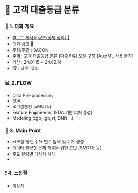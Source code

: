 # 📌 고객 대출등급 분류

### 📄 1. 대회 개요
  - [블로그 게시물 링크(상세 정리) 🔗]()
  - [대회 링크 🔗](https://dacon.io/edu/46) 
  - 주최/주관 : DACON
  - 주제 : 고객 대출등급 분류 (다중분류) 모델 구축 [AutoML 사용 불가]
  - 기간 : 24.01.15 ~ 24.02.14
  - :trophy: : 상위 10%

### 📊  2. FLOW 
  - Data Pre-processing
  - EDA
  - 오버샘플링 (SMOTE)
  - Feature Engineering (EDA 기반 피쳐 생성)
  - Modeling (xgb, lgb, rf, DNN ...)

### 🎯 3. Main Point
- EDA를 통한 주요 변수 탐색 및 피쳐 생성
- 데이터 불균형 문제 해결을 위한 고민 (SMOTE 등)
- 주요 칼럼별 이상치 처리
- 

### ❗ 4. 느낀점
- 이상치 
